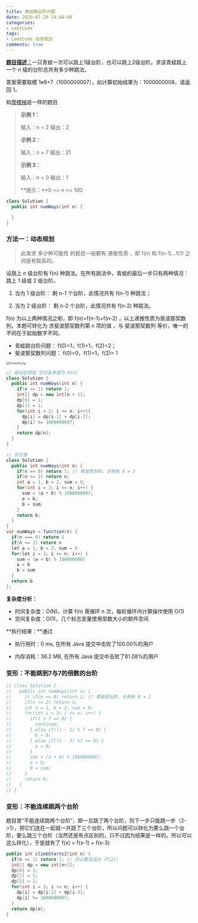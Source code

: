 ```yaml
---
title: 青蛙跳台阶问题
date: 2020-07-29 14:44:48
categories:
- LeetCode
tags:
- LeetCode_动态规划
comments: true
---
```


[**题目描述：**](https://leetcode-cn.com/problems/qing-wa-tiao-tai-jie-wen-ti-lcof/)一只青蛙一次可以跳上1级台阶，也可以跳上2级台阶。求该青蛙跳上一个 n 级的台阶总共有多少种跳法。

答案需要取模 1e9+7（1000000007），如计算初始结果为：1000000008，请返回 1。

和[爬楼梯](https://leetcode-cn.com/problems/climbing-stairs/)是一样的题目

> **示例 1：**
>
> 输入：n = 2
> 输出：2
>
> **示例 2：**
>
> 输入：n = 7
> 输出：21
>
> **示例 3：**
>
> 输入：n = 0
> 输出：1
>
> **提示：**0 <= n <= 100


```java
class Solution {
  public int numWays(int n) {

  }
}
```

<!-- more -->

### 方法一：动态规划

> 此类求 多少种可能性 的题目一般都有 递推性质 ，即 f(n) 和 f(n-1)…f(1) 之间是有联系的。

设跳上 n 级台阶有 f(n) 种跳法。在所有跳法中，青蛙的最后一步只有两种情况： 跳上 1 级或 2 级台阶。

1. 当为 1 级台阶： 剩 n-1 个台阶，此情况共有 f(n-1) 种跳法；

2. 当为 2 级台阶： 剩 n-2 个台阶，此情况共有 f(n-2) 种跳法。


f(n) 为以上两种情况之和，即 f(n)=f(n-1)+f(n-2) ，以上递推性质为斐波那契数列。本题可转化为 求斐波那契数列第 n 项的值 ，与 斐波那契数列 等价，唯一的不同在于起始数字不同。
- 青蛙跳台阶问题： f(0)=1，f(1)=1，f(2)=2；
- 斐波那契数列问题： f(0)=0，f(1)=1，f(2)= 1

<img src="https://pic.leetcode-cn.com/108249e4d62d429f9cd6cab5bbd6afca581ee61c7d762a4c8ea0c62e08e10762-Picture13.png" alt="Picture13.png" style="zoom: 50%;" />

```java
// 原动态规划 空间复杂度为 O(n)
class Solution {
  public int numWays(int n) {
    if(n <= 1) return 1;
    int[] dp = new int[n + 1];
    dp[0] = 1;
    dp[1] = 1;
    for(int i = 2; i <= n; i++){
      dp[i] = dp[i-1] + dp[i-2];
      dp[i] %= 1000000007;
    }
    return dp[n];
  }
}

// 优化版
class Solution {
  public int numWays(int n) {
    if(n == 0) return 1; // 青蛙爬台阶，示例有 0 = 1
    if(n <= 2) return n;
    int a = 1, b = 2, sum = 0;
    for(int i = 3; i <= n; i++) {
      sum = (a + b) % 1000000007;
      a = b;
      b = sum;
    }
    return b;
  }
}
var numWays = function(n) {
  if(n === 0) return 1
  if(n <= 2) return n
  let a = 1, b = 2, sum = 0
  for(let i = 3; i <= n; i++) {
    sum = (a + b) % 1000000007
    a = b
    b = sum
  }
  return b
};
```

**复杂度分析：**

- 时间复杂度：O(N)，计算 f(n) 需循环 n 次，每轮循环内计算操作使用 O(1)
- 空间复杂度：O(1)，几个标志变量使用常数大小的额外空间

**执行结果：**通过

- 执行用时：0 ms, 在所有 Java 提交中击败了100.00%的用户

- 内存消耗：36.2 MB, 在所有 Java 提交中击败了81.08%的用户



### 变形：不能跳到7与7的倍数的台阶

```java
// class Solution {
//   public int numWays(int n) {
//     // if(n == 0) return 1; // 青蛙爬台阶，示例有 0 = 1
//     if(n <= 2) return n;
//     int a = 1, b = 2, sum = 0;
//     for(int i = 3; i <= n; i++) {
//       if(i % 7 == 0) {
//         continue;
//       } else if((i - 1) % 7 == 0) {
//         b = 0;
//       } else if((i - 2) %7 == 0) {
//         a = 0;
//       }
//       sum = (a + b) % 1000000007;
//       a = b;
//       b = sum;
//     }
//     return b;
//   }
// }
```



### 变形：不能连续跳两个台阶

题目里“不能连续跳两个台阶”，即一旦跳了两个台阶，则下一步只能跳一步（2->1），把它们连在一起就一共跳了三个台阶，所以问题可以转化为要么跳一个台阶，要么跳三个台阶（当然还是有点区别的，只不过因为结果是一样的，所以可以这么转化），于是就有了 f(x) = f(x-1) + f(x-3)

```java
public int climbStarts2(int n) {
  if(n <= 1) return 1; // 防止数组溢出（f[2]）
  int[] dp = new int[n+1];
  dp[0] = 1;
  dp[1] = 1;
  dp[2] = 2;
  for(int i = 3; i <= n; i++) {
    dp[i] = dp[i-1] + dp[i-3];
    dp[i] %= 1000000007;
  }
  return dp[n];
}
```

